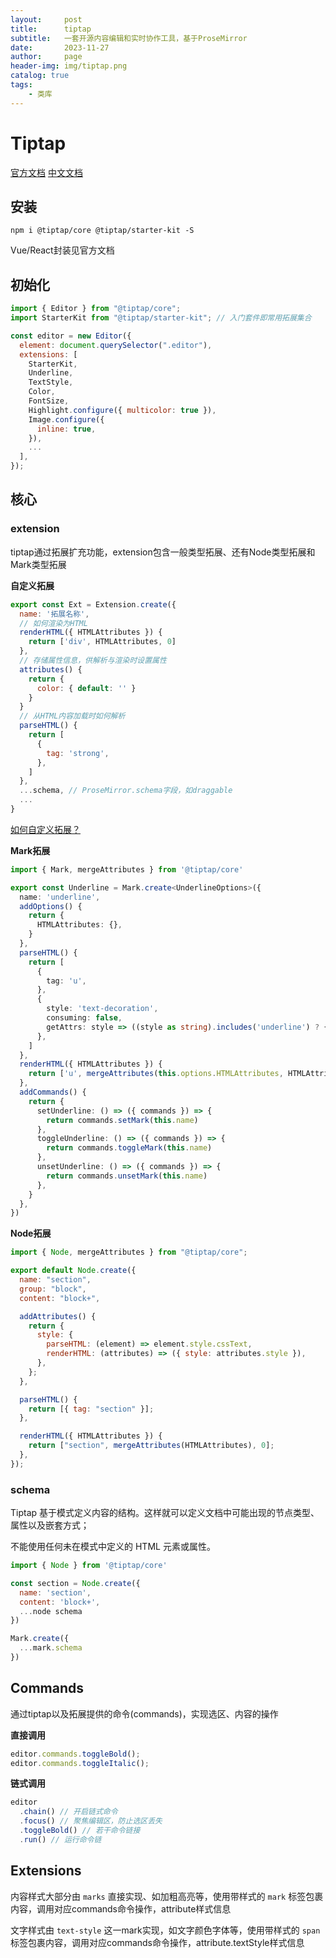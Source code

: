 ```yaml
---
layout:     post
title:      tiptap
subtitle:   一套开源内容编辑和实时协作工具，基于ProseMirror
date:       2023-11-27
author:     page
header-img: img/tiptap.png
catalog: true
tags:
    - 类库
---
```


# Tiptap

[官方文档](https://tiptap.dev/) [中文文档](https://www.itxst.com/tiptap/tutorial.html)

## 安装

```
npm i @tiptap/core @tiptap/starter-kit -S
```

Vue/React封装见官方文档

## 初始化

```js
import { Editor } from "@tiptap/core";
import StarterKit from "@tiptap/starter-kit"; // 入门套件即常用拓展集合

const editor = new Editor({
  element: document.querySelector(".editor"),
  extensions: [
    StarterKit,
    Underline,
    TextStyle,
    Color,
    FontSize,
    Highlight.configure({ multicolor: true }),
    Image.configure({
      inline: true,
    }),
    ...
  ],
});
```

## 核心

### extension

tiptap通过拓展扩充功能，extension包含一般类型拓展、还有Node类型拓展和Mark类型拓展

**自定义拓展**

```js
export const Ext = Extension.create({
  name: '拓展名称',
  // 如何渲染为HTML
  renderHTML({ HTMLAttributes }) {
    return ['div', HTMLAttributes, 0]
  },
  // 存储属性信息，供解析与渲染时设置属性
  attributes() {
    return {
      color: { default: '' }
    }
  }
  // 从HTML内容加载时如何解析
  parseHTML() {
    return [
      {
        tag: 'strong',
      },
    ]
  },
  ...schema, // ProseMirror.schema字段，如draggable
  ...
}
```

[如何自定义拓展？](https://tiptap.dev/guide/custom-extensions)

**Mark拓展**

```ts
import { Mark, mergeAttributes } from '@tiptap/core'

export const Underline = Mark.create<UnderlineOptions>({
  name: 'underline',
  addOptions() {
    return {
      HTMLAttributes: {},
    }
  },
  parseHTML() {
    return [
      {
        tag: 'u',
      },
      {
        style: 'text-decoration',
        consuming: false,
        getAttrs: style => ((style as string).includes('underline') ? {} : false),
      },
    ]
  },
  renderHTML({ HTMLAttributes }) {
    return ['u', mergeAttributes(this.options.HTMLAttributes, HTMLAttributes), 0]
  },
  addCommands() {
    return {
      setUnderline: () => ({ commands }) => {
        return commands.setMark(this.name)
      },
      toggleUnderline: () => ({ commands }) => {
        return commands.toggleMark(this.name)
      },
      unsetUnderline: () => ({ commands }) => {
        return commands.unsetMark(this.name)
      },
    }
  },
})
```

**Node拓展**

```js
import { Node, mergeAttributes } from "@tiptap/core";

export default Node.create({
  name: "section",
  group: "block",
  content: "block+",

  addAttributes() {
    return {
      style: {
        parseHTML: (element) => element.style.cssText,
        renderHTML: (attributes) => ({ style: attributes.style }),
      },
    };
  },

  parseHTML() {
    return [{ tag: "section" }];
  },

  renderHTML({ HTMLAttributes }) {
    return ["section", mergeAttributes(HTMLAttributes), 0];
  },
});
```

### schema

Tiptap 基于模式定义内容的结构。这样就可以定义文档中可能出现的节点类型、属性以及嵌套方式；

不能使用任何未在模式中定义的 HTML 元素或属性。

```js
import { Node } from '@tiptap/core'

const section = Node.create({
  name: 'section',
  content: 'block+',
  ...node schema
})

Mark.create({
  ...mark.schema
})
```

## Commands

通过tiptap以及拓展提供的命令(commands)，实现选区、内容的操作

**直接调用**

```js
editor.commands.toggleBold();
editor.commands.toggleItalic();
```

**链式调用**

```js
editor
  .chain() // 开启链式命令
  .focus() // 聚焦编辑区，防止选区丢失
  .toggleBold() // 若干命令链接 
  .run() // 运行命令链
```

## Extensions

内容样式大部分由 `marks` 直接实现、如加粗高亮等，使用带样式的 `mark` 标签包裹内容，调用对应commands命令操作，attribute样式信息

文字样式由 `text-style` 这一mark实现，如文字颜色字体等，使用带样式的 `span` 标签包裹内容，调用对应commands命令操作，attribute.textStyle样式信息
